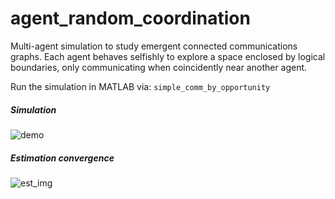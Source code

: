 # agent_random_coordination
Multi-agent simulation to study emergent connected communications graphs. Each agent behaves selfishly to explore a space enclosed by logical boundaries, only communicating when coincidently near another agent.

Run the simulation in MATLAB via: `simple_comm_by_opportunity`

##### Simulation
![demo](media/agents_sim.gif=400x400)

##### Estimation convergence
![est_img](media/sim_est.png=400x400)